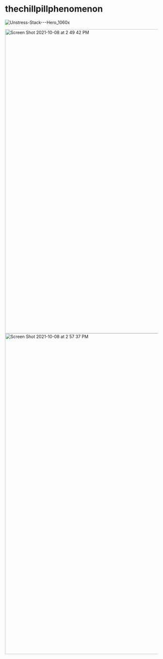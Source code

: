 # thechillpillphenomenon
![Unstress-Stack---Hero_1060x](https://user-images.githubusercontent.com/70854508/136614933-6eca9c32-a695-4304-b9a2-2495abebad10.jpg)

<img width="1002" alt="Screen Shot 2021-10-08 at 2 49 42 PM" src="https://user-images.githubusercontent.com/70854508/136617384-d567a6d2-38fa-4706-a2af-30c226e7c133.png">


<img width="1057" alt="Screen Shot 2021-10-08 at 2 57 37 PM" src="https://user-images.githubusercontent.com/70854508/136618213-0b4ee84d-ba1f-416a-b6f9-768549ace8f7.png">

